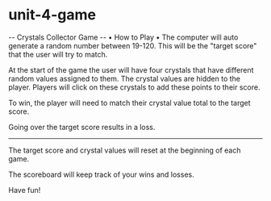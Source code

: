 # unit-4-game
-- Crystals Collector Game --
• How to Play •
The computer will auto generate a random number between 19-120. This will be the "target score" that the user will try to match.

At the start of the game the user will have four crystals that have different random values assigned to them. The crystal values are hidden to the player. Players will click on these crystals to add these points to their score.

To win, the player will need to match their crystal value total to the target score.

Going over the target score results in a loss.

-----

The target score and crystal values will reset at the beginning of each game.

The scoreboard will keep track of your wins and losses.

Have fun!

